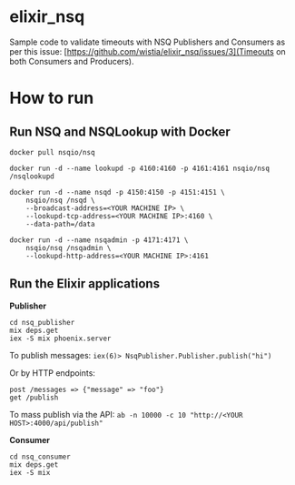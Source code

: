 elixir_nsq
===

Sample code to validate timeouts with NSQ Publishers and Consumers as per this issue: [https://github.com/wistia/elixir_nsq/issues/3](Timeouts on both Consumers and Producers).

How to run
==

Run NSQ and NSQLookup with Docker
---
```
docker pull nsqio/nsq

docker run -d --name lookupd -p 4160:4160 -p 4161:4161 nsqio/nsq /nsqlookupd

docker run -d --name nsqd -p 4150:4150 -p 4151:4151 \
    nsqio/nsq /nsqd \
    --broadcast-address=<YOUR MACHINE IP> \
    --lookupd-tcp-address=<YOUR MACHINE IP>:4160 \
    --data-path=/data

docker run -d --name nsqadmin -p 4171:4171 \
    nsqio/nsq /nsqadmin \
    --lookupd-http-address=<YOUR MACHINE IP>:4161
```

Run the Elixir applications
---

**Publisher**

```
cd nsq_publisher
mix deps.get
iex -S mix phoenix.server
```

To publish messages:
`iex(6)> NsqPublisher.Publisher.publish("hi")`

Or by HTTP endpoints:
```
post /messages => {"message" => "foo"}
get /publish
```

To mass publish via the API: `ab -n 10000 -c 10 "http://<YOUR HOST>:4000/api/publish"`

**Consumer**

```
cd nsq_consumer
mix deps.get
iex -S mix
```

